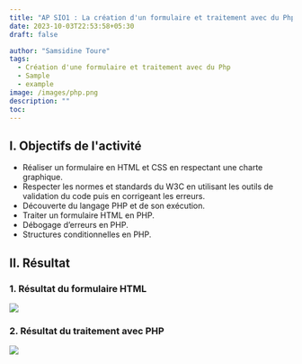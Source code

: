 ```yaml
---
title: "AP SIO1 : La création d'un formulaire et traitement avec du Php"
date: 2023-10-03T22:53:58+05:30
draft: false

author: "Samsidine Toure"
tags:
  - Création d'une formulaire et traitement avec du Php
  - Sample
  - example
image: /images/php.png
description: ""
toc: 
---
```


## I. Objectifs de l'activité

- Réaliser un formulaire en HTML et CSS en respectant une charte graphique.
- Respecter les normes et standards du W3C en utilisant les outils de validation du code puis en corrigeant les erreurs.
- Découverte du langage PHP et de son exécution.
- Traiter un formulaire HTML en PHP.
- Débogage d’erreurs en PHP.
- Structures conditionnelles en PHP.
## II. Résultat 
### 1. Résultat du formulaire HTML
![](/images/resultat1.png)

### 2. Résultat du traitement avec PHP
![](/images/resultat2.png)
